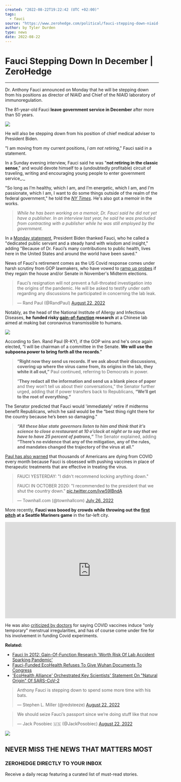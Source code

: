 ```yaml
---
created: "2022-08-22T19:22:42 (UTC +02:00)"
tags:
  - fauci
source: "https://www.zerohedge.com/political/fauci-stepping-down-niaid-director-adviser-president-biden"
author: by Tyler Durden
type: news
date: 2022-08-22
---
```


# Fauci Stepping Down In December | ZeroHedge

---

Dr. Anthony Fauci announced on Monday that he will be stepping down from his positions as director of NIAID and Chief of the NIAID laboratory of immunoregulation.

The 81-year-old Fauci **leave government service in December** after more than 50 years.

[![](https://assets.zerohedge.com/s3fs-public/styles/inline_image_mobile/public/inline-images/fauci%20hand%20up1_0.jpg?itok=jXTqQDYX)](https://www.zerohedge.com/s3/files/inline-images/fauci%20hand%20up1_0.jpg?itok=jXTqQDYX)

He will also be stepping down from his position of chief medical adviser to President Biden.

"I am moving from my current positions, *I am not retiring*," Fauci said in a statement.

In a Sunday evening interview, Fauci said he was "**not retiring in the classic sense**," and would devote himself to a (undoubtedly profitable) circuit of traveling, writing and encouraging young people to enter government service\_.\_

"So long as I’m healthy, which I am, and I’m energetic, which I am, and I’m passionate, which I am, I want to do some things outside of the realm of the federal government," he told the [*NY Times*](https://www.nytimes.com/2022/08/22/us/politics/fauci-retire.html). He's also got a memoir in the works.

 > 
 > *While he has been working on a memoir, Dr. Fauci said he did not yet have a publisher. In an interview last year, he said he was precluded from contracting with a publisher while he was still employed by the government.*

In a [Monday statement](https://www.whitehouse.gov/briefing-room/statements-releases/2022/08/22/statement-from-president-joe-biden-on-the-announcement-of-dr-anthony-faucis-departure-from-niaid/), President Biden thanked Fauci, who he called a "dedicated public servant and a steady hand with wisdom and insight," adding "Because of Dr. Fauci’s many contributions to public health, lives here in the United States and around the world have been saved."

News of Fauci's retirement comes as the US Covid response comes under harsh scrutiny from GOP lawmakers, who have vowed to [ramp up probes](https://www.zerohedge.com/political/rand-paul-vows-bring-fauci-justice-if-gop-wins-back-senate-midterms) if they regain the house and/or Senate in November's Midterm elections.

 > 
 > Fauci’s resignation will not prevent a full-throated investigation into the origins of the pandemic. He will be asked to testify under oath regarding any discussions he participated in concerning the lab leak.
 > 
 > — Rand Paul (@RandPaul) [August 22, 2022](https://twitter.com/RandPaul/status/1561751391332438020?ref_src=twsrc%5Etfw)

Notably, as the head of the National Institute of Allergy and Infectious Diseases, **he** **funded risky [gain-of-function](https://www.zerohedge.com/political/ecohealth-throws-fauci-under-bus-over-wuhan-gain-function-report-researcher-claims) research** at a Chinese lab aimed at making bat coronavirus transmissible to humans.

[![](https://assets.zerohedge.com/s3fs-public/styles/inline_image_mobile/public/inline-images/rand%20look1.jpg?itok=3zJhsb5x)](https://www.zerohedge.com/s3/files/inline-images/rand%20look1.jpg?itok=3zJhsb5x)

According to Sen. Rand Paul (R-KY), if the GOP wins and he's once again elected, “I will be chairman of a committee in the Senate. **We will use the subpoena power to bring forth all the records**.”

 > 
 > **“Right now they send us records. If we ask about their discussions, covering up where the virus came from, its origins in the lab, they white it all out,”** Paul continued, referring to Democrats in power.
 > 
 > “**They redact all the information and send us a blank piece of paper** and they won’t tell us about their conversations,” the Senator further urged, adding that if power transfers back to Republicans, **“We’ll get to the root of everything.”**

The Senator predicted that Fauci would 'immediately' retire if midterms benefit Republicans, which he said would be the “best thing right there for the country because he’s been so damaging.”

 > 
 > ***“All these blue state governors listen to him and think that it’s science to close a restaurant at 10 o’clock at night or to say that we have to have 25 percent of patrons,”*** The Senator explained, adding **“There’s no evidence that any of the mitigation, any of the rules, and mandates changed the trajectory of the virus at all.”**

[Paul has also warned](https://summit.news/2021/12/29/rand-paul-thousands-dying-every-month-because-of-faucis-obsession-with-pushing-vaccines/) that thousands of Americans are dying from COVID every month because Fauci is obsessed with pushing vaccines in place of therapeutic treatments that are effective in treating the virus.

 > 
 > FAUCI YESTERDAY: "I didn't recommend locking anything down."
 > 
 > FAUCI IN OCTOBER 2020: "I recommended to the president that we shut the country down." [pic.twitter.com/lvw59IBndA](https://t.co/lvw59IBndA)
 > 
 > — Townhall.com (@townhallcom) [July 26, 2022](https://twitter.com/townhallcom/status/1551944711060987907?ref_src=twsrc%5Etfw)

More recently, **Fauci was booed by crowds while throwing out the [first pitch](https://www.zerohedge.com/medical/fauci-booed-crowds-while-throwing-first-pitch-seattle-mariners-game) at a Seattle Mariners game** in the far-left city.

<iframe allow="accelerometer; autoplay; clipboard-write; encrypted-media; gyroscope; picture-in-picture" allowfullscreen="" src="https://www.youtube.com/embed/RDhhxaOKEB8" title="YouTube video player" width="560" height="315" frameborder="0"></iframe>

He was also [criticized by doctors](https://www.zerohedge.com/covid-19/doctors-criticize-fauci-saying-covid-vaccines-induce-temporary-menstrual-irregularities) for saying COVID vaccines induce "only temporary" menstrual irregularities, and has of course come under fire for his involvement in funding Covid experiments.

**Related:**

* [Fauci In 2012: Gain-Of-Function Research 'Worth Risk Of Lab Accident Sparking Pandemic'](https://www.zerohedge.com/covid-19/fauci-2012-gain-function-research-worth-risk-lab-accident-sparking-pandemic)
* [Fauci-Funded EcoHealth Refuses To Give Wuhan Documents To Congress](https://www.zerohedge.com/markets/fauci-funded-ecohealth-refuses-give-wuhan-documents-congress)
* ['EcoHealth Alliance' Orchestrated Key Scientists' Statement On "Natural Origin" Of SARS-CoV-2](https://www.zerohedge.com/political/ecohealth-alliance-orchestrated-key-scientists-statement-natural-origin-sars-cov-2)

 > 
 > Anthony Fauci is stepping down to spend some more time with his bats.
 > 
 > — Stephen L. Miller (@redsteeze) [August 22, 2022](https://twitter.com/redsteeze/status/1561733976611438592?ref_src=twsrc%5Etfw)

 > 
 > We should seize Fauci’s passport since we’re doing stuff like that now
 > 
 > — Jack Posobiec 🇺🇸 (@JackPosobiec) [August 22, 2022](https://twitter.com/JackPosobiec/status/1561752847766650894?ref_src=twsrc%5Etfw)

[![](https://assets.zerohedge.com/s3fs-public/styles/inline_image_mobile/public/inline-images/babylon%20bee.PNG?itok=AU31MxeF)](https://www.zerohedge.com/s3/files/inline-images/babylon%20bee.PNG?itok=AU31MxeF) 

## NEVER MISS THE NEWS THAT MATTERS MOST

### ZEROHEDGE DIRECTLY TO YOUR INBOX

Receive a daily recap featuring a curated list of must-read stories.
